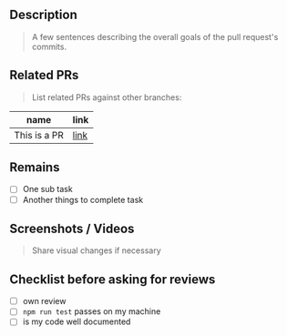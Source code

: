 ## Description

> A few sentences describing the overall goals of the pull request's commits.

## Related PRs

> List related PRs against other branches:

name | link
------ | ------
This is a PR | [link](https://github.com/Ca-Cybersecurity-Robiot/robiot/pulls)

## Remains

- [ ] One sub task
- [ ] Another things to complete task

## Screenshots / Videos

> Share visual changes if necessary

## Checklist before asking for reviews

- [ ] own review
- [ ] `npm run test` passes on my machine
- [ ] is my code well documented